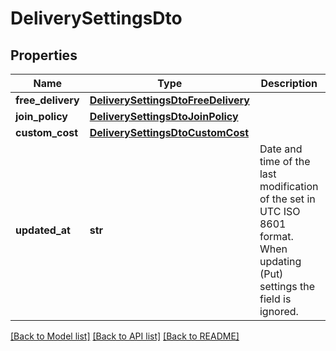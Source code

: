 # DeliverySettingsDto

## Properties
Name | Type | Description | Notes
------------ | ------------- | ------------- | -------------
**free_delivery** | [**DeliverySettingsDtoFreeDelivery**](DeliverySettingsDtoFreeDelivery.md) |  | [optional] 
**join_policy** | [**DeliverySettingsDtoJoinPolicy**](DeliverySettingsDtoJoinPolicy.md) |  | [optional] 
**custom_cost** | [**DeliverySettingsDtoCustomCost**](DeliverySettingsDtoCustomCost.md) |  | [optional] 
**updated_at** | **str** | Date and time of the last modification of the set in UTC ISO 8601 format. When updating (Put) settings the field is ignored. | [optional] 

[[Back to Model list]](../README.md#documentation-for-models) [[Back to API list]](../README.md#documentation-for-api-endpoints) [[Back to README]](../README.md)


